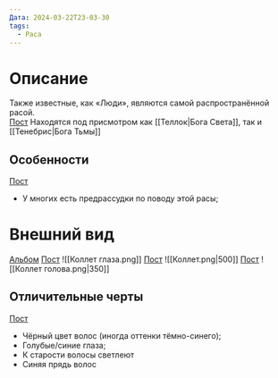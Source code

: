 ```yaml
---
Дата: 2024-03-22T23-03-30
tags:
  - Раса
---
```

# Описание
Также известные, как «Люди», являются самой распространённой расой.  
[Пост](https://vk.com/wall-159799193_7357)
Находятся под присмотром как [[Теллок|Бога Света]], так и [[Тенебрис|Бога Тьмы]]
## Особенности
[Пост](https://vk.com/wall-159799193_5033)
- У многих есть предрассудки по поводу этой расы;
# Внешний вид
[Альбом](https://vk.com/album-159799193_282831119)
[Пост](https://vk.com/wall-159799193_6177)
![[Коллет глаза.png]]
[Пост](https://vk.com/wall-159799193_7357)
![[Коллет.png|500]]
[Пост](https://vk.com/wall-159799193_8024)
![[Коллет голова.png|350]]
## Отличительные черты
[Пост](https://vk.com/wall-159799193_7357)
- Чёрный цвет волос (иногда оттенки тёмно-синего);
- Голубые/синие глаза;
- К старости волосы светлеют
- Синяя прядь волос